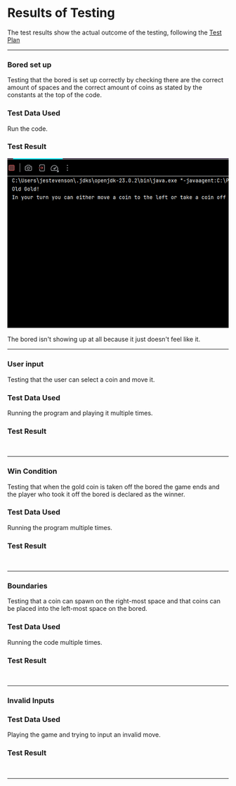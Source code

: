 # Results of Testing

The test results show the actual outcome of the testing, following the [Test Plan](test-plan.md)

---

### Bored set up 

Testing that the bored is set up correctly by checking there are the correct amount of spaces and the correct amount of coins as stated by the constants at the top of the code.

### Test Data Used
Run the code. 


### Test Result

![image.of.bored](img.png)

The bored isn't showing up at all because it just doesn't feel like it.

---

### User input

Testing that the user can select a coin and move it.

### Test Data Used

Running the program and playing it multiple times.
### Test Result

![]()



---
### Win Condition 

Testing that when the gold coin is taken off the bored the game ends and the player who took it off the bored is declared as the winner.

### Test Data Used 

Running the program multiple times.

### Test Result
![]()



---

### Boundaries

Testing that a coin can spawn on the right-most space and that coins can be placed into the left-most space on the bored.

### Test Data Used 

Running the code multiple times.

### Test Result 

![]()



---

### Invalid Inputs 


### Test Data Used 

Playing the game and trying to input an invalid move.

### Test Result

![]()



---

